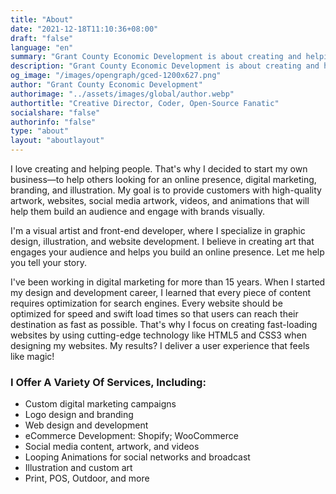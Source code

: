 ```yaml
---
title: "About"
date: "2021-12-18T11:10:36+08:00"
draft: "false"
language: "en"
summary: "Grant County Economic Development is about creating and helping people. That's why I decided to start my own business—to help others looking for an online presence, digital marketing, branding, and illustration. My goal is to provide customers with high-quality artwork, websites, social media artwork, videos, and animations that will help them build an audience and engage with brands visually."
description: "Grant County Economic Development is about creating and helping people. That's why I decided to start my own business—to help others looking for an online presence, digital marketing, branding, and illustration. My goal is to provide customers with high-quality artwork, websites, social media artwork, videos, and animations that will help them build an audience and engage with brands visually."
og_image: "/images/opengraph/gced-1200x627.png"
author: "Grant County Economic Development"
authorimage: "../assets/images/global/author.webp"
authortitle: "Creative Director, Coder, Open-Source Fanatic"
socialshare: "false"
authorinfo: "false"
type: "about"
layout: "aboutlayout"
---
```


I love creating and helping people. That's why I decided to start my own business—to help others looking for an online presence, digital marketing, branding, and illustration. My goal is to provide customers with high-quality artwork, websites, social media artwork, videos, and animations that will help them build an audience and engage with brands visually.

I'm a visual artist and front-end developer, where I specialize in graphic design, illustration, and website development. I believe in creating art that engages your audience and helps you build an online presence. Let me help you tell your story.

I've been working in digital marketing for more than 15 years. When I started my design and development career, I learned that every piece of content requires optimization for search engines. Every website should be optimized for speed and swift load times so that users can reach their destination as fast as possible. That's why I focus on creating fast-loading websites by using cutting-edge technology like HTML5 and CSS3 when designing my websites. My results? I deliver a user experience that feels like magic!

### I Offer A Variety Of Services, Including:

<ul class="list-disc" role="list">
    <li>Custom digital marketing campaigns</li>
    <li>Logo design and branding</li>
    <li>Web design and development</li>
    <li>eCommerce Development: Shopify; WooCommerce</li>
    <li>Social media content, artwork, and videos</li>
    <li>Looping Animations for social networks and broadcast</li>
    <li>Illustration and custom art</li>
    <li>Print, POS, Outdoor, and more</li>
</ul>